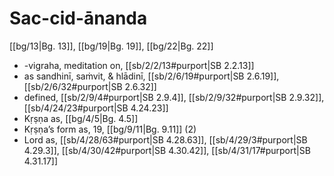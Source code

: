 # Sac-cid-ānanda

[[bg/13|Bg. 13]], [[bg/19|Bg. 19]], [[bg/22|Bg. 22]]

* -vigraha, meditation on, [[sb/2/2/13#purport|SB 2.2.13]]
* as sandhinī, saṁvit, & hlādinī, [[sb/2/6/19#purport|SB 2.6.19]], [[sb/2/6/32#purport|SB 2.6.32]]
* defined, [[sb/2/9/4#purport|SB 2.9.4]], [[sb/2/9/32#purport|SB 2.9.32]], [[sb/4/24/23#purport|SB 4.24.23]]
* Kṛṣṇa as, [[bg/4/5|Bg. 4.5]]
* Kṛṣṇa’s form as, 19, [[bg/9/11|Bg. 9.11]] (2)
* Lord as, [[sb/4/28/63#purport|SB 4.28.63]], [[sb/4/29/3#purport|SB 4.29.3]], [[sb/4/30/42#purport|SB 4.30.42]], [[sb/4/31/17#purport|SB 4.31.17]]
